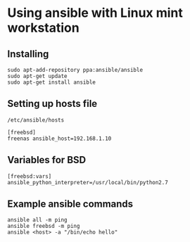 # Using ansible with Linux mint workstation

## Installing
```
sudo apt-add-repository ppa:ansible/ansible
sudo apt-get update
sudo apt-get install ansible
```

## Setting up hosts file
`/etc/ansible/hosts`

```
[freebsd]
freenas ansible_host=192.168.1.10
```

## Variables for BSD
```
[freebsd:vars]
ansible_python_interpreter=/usr/local/bin/python2.7
```

## Example ansible commands
```
ansible all -m ping
ansible freebsd -m ping
ansible <host> -a "/bin/echo hello"
```
